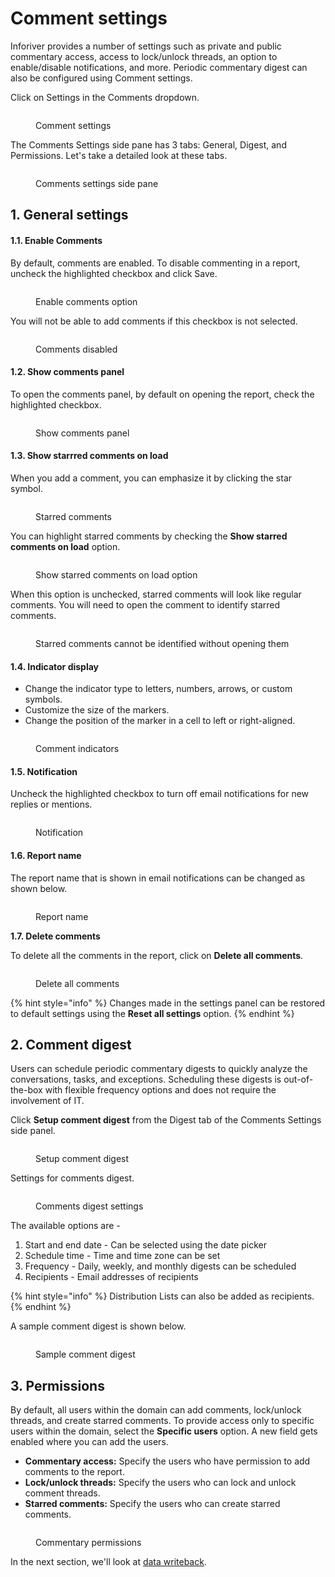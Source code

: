 # Comment settings

Inforiver provides a number of settings such as private and public commentary access, access to lock/unlock threads, an option to enable/disable notifications, and more. Periodic commentary digest can also be configured using Comment settings.

Click on Settings in the Comments dropdown.

<figure><img src="../../../.gitbook/assets/image (1184).png" alt=""><figcaption><p>Comment settings</p></figcaption></figure>

The Comments Settings side pane has 3 tabs: General, Digest, and Permissions. Let's take a detailed look at these tabs.

<figure><img src="../../../.gitbook/assets/image (1185).png" alt=""><figcaption><p>Comments settings side pane</p></figcaption></figure>

## 1. General settings

#### **​1.1. Enable Comments**

By default, comments are enabled. To disable commenting in a report, uncheck the highlighted checkbox and click Save.

<figure><img src="../../../.gitbook/assets/image (1186).png" alt=""><figcaption><p>Enable comments option</p></figcaption></figure>

You will not be able to add comments if this checkbox is not selected.

<figure><img src="../../../.gitbook/assets/image (1187).png" alt=""><figcaption><p>Comments disabled</p></figcaption></figure>

#### **​1.2. Show comments panel**

To open the comments panel, by default on opening the report, check the highlighted checkbox.

<figure><img src="../../../.gitbook/assets/image (1188).png" alt=""><figcaption><p>Show comments panel</p></figcaption></figure>

#### **1.3. Show starrred comments on load**

When you add a comment, you can emphasize it by clicking the star symbol.

<figure><img src="../../../.gitbook/assets/image (1189).png" alt=""><figcaption><p>Starred comments</p></figcaption></figure>

You can highlight starred comments by checking the **Show starred comments on load** option.

<figure><img src="../../../.gitbook/assets/image (1190).png" alt=""><figcaption><p>Show starred comments on load option</p></figcaption></figure>

When this option is unchecked, starred comments will look like regular comments. You will need to open the comment to identify starred comments.

<figure><img src="../../../.gitbook/assets/image (1191).png" alt=""><figcaption><p>Starred comments cannot be identified without opening them</p></figcaption></figure>

#### **1.4. Indicator display**

* Change the indicator type to letters, numbers, arrows, or custom symbols.
* Customize the size of the markers.
* Change the position of the marker in a cell to left or right-aligned.

<figure><img src="../../../.gitbook/assets/image (1192).png" alt=""><figcaption><p>Comment indicators</p></figcaption></figure>

#### **1.5. Notification**

Uncheck the highlighted checkbox to turn off email notifications for new replies or mentions.

<figure><img src="../../../.gitbook/assets/image (1193).png" alt=""><figcaption><p>Notification</p></figcaption></figure>

#### **1.6. Report name**

The report name that is shown in email notifications can be changed as shown below.

<figure><img src="../../../.gitbook/assets/image (1194).png" alt=""><figcaption><p>Report name</p></figcaption></figure>

**1.7. Delete comments**

To delete all the comments in the report, click on **Delete all comments**.

<figure><img src="../../../.gitbook/assets/image (1195).png" alt=""><figcaption><p>Delete all comments</p></figcaption></figure>

{% hint style="info" %}
&#x20;Changes made in the settings panel can be restored to default settings using the **Reset all settings** option.
{% endhint %}

## 2. Comment digest

Users can schedule periodic commentary digests to quickly analyze the conversations, tasks, and exceptions. Scheduling these digests is out-of-the-box with flexible frequency options and does not require the involvement of IT.&#x20;

Click **Setup comment digest** from the Digest tab of the Comments Settings side panel.

<figure><img src="../../../.gitbook/assets/image (1) (1) (1) (1) (1) (1) (1) (1) (1).png" alt=""><figcaption><p>Setup comment digest</p></figcaption></figure>

Settings for comments digest.

<figure><img src="../../../.gitbook/assets/image (1) (1) (1) (1) (1) (1) (1) (1) (1) (1).png" alt=""><figcaption><p>Comments digest settings</p></figcaption></figure>

The available options are -&#x20;

1. Start and end date - Can be selected using the date picker
2. Schedule time - Time and time zone can be set
3. Frequency - Daily, weekly, and monthly digests can be scheduled
4. Recipients - Email addresses of recipients&#x20;

{% hint style="info" %}
Distribution Lists can also be added as recipients.&#x20;
{% endhint %}

A sample comment digest is shown below.

<figure><img src="../../../.gitbook/assets/8.2.4.18 comment digest.png" alt=""><figcaption><p>Sample comment digest</p></figcaption></figure>

## 3. Permissions

By default, all users within the domain can add comments, lock/unlock threads, and create starred comments. To provide access only to specific users within the domain, select the **Specific users** option. A new field gets enabled where you can add the users.

* **Commentary access:** Specify the users who have permission to add comments to the report.
* **Lock/unlock threads:** Specify the users who can lock and unlock comment threads.
* **Starred comments:** Specify the users who can create starred comments.

<figure><img src="../../../.gitbook/assets/image (4) (1).png" alt=""><figcaption><p>Commentary permissions</p></figcaption></figure>

In the next section, we'll look at [data writeback](../../12.-data-writeback/).
